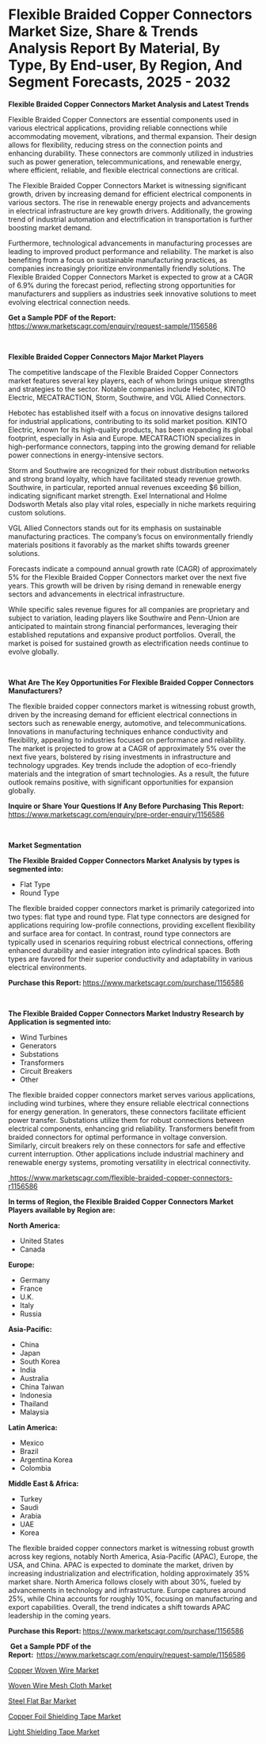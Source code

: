 <p><h1>Flexible Braided Copper Connectors Market Size, Share & Trends Analysis Report By Material, By Type, By End-user, By Region, And Segment Forecasts, 2025 - 2032</h1></p><p><strong>Flexible Braided Copper Connectors Market Analysis and Latest Trends</strong></p>
<p><p>Flexible Braided Copper Connectors are essential components used in various electrical applications, providing reliable connections while accommodating movement, vibrations, and thermal expansion. Their design allows for flexibility, reducing stress on the connection points and enhancing durability. These connectors are commonly utilized in industries such as power generation, telecommunications, and renewable energy, where efficient, reliable, and flexible electrical connections are critical.</p><p>The Flexible Braided Copper Connectors Market is witnessing significant growth, driven by increasing demand for efficient electrical components in various sectors. The rise in renewable energy projects and advancements in electrical infrastructure are key growth drivers. Additionally, the growing trend of industrial automation and electrification in transportation is further boosting market demand.</p><p>Furthermore, technological advancements in manufacturing processes are leading to improved product performance and reliability. The market is also benefiting from a focus on sustainable manufacturing practices, as companies increasingly prioritize environmentally friendly solutions. The Flexible Braided Copper Connectors Market is expected to grow at a CAGR of 6.9% during the forecast period, reflecting strong opportunities for manufacturers and suppliers as industries seek innovative solutions to meet evolving electrical connection needs.</p></p>
<p><strong>Get a Sample PDF of the Report:&nbsp;</strong> <a href="https://www.marketscagr.com/enquiry/request-sample/1156586?utm_campaign=2230&utm_medium=2&utm_source=Github&utm_content=ia&utm_term=30012025&utm_id=flexible-braided-copper-connectors">https://www.marketscagr.com/enquiry/request-sample/1156586</a></p>
<p>&nbsp;</p>
<p><strong>Flexible Braided Copper Connectors Major Market Players</strong></p>
<p><p>The competitive landscape of the Flexible Braided Copper Connectors market features several key players, each of whom brings unique strengths and strategies to the sector. Notable companies include Hebotec, KINTO Electric, MECATRACTION, Storm, Southwire, and VGL Allied Connectors.</p><p>Hebotec has established itself with a focus on innovative designs tailored for industrial applications, contributing to its solid market position. KINTO Electric, known for its high-quality products, has been expanding its global footprint, especially in Asia and Europe. MECATRACTION specializes in high-performance connectors, tapping into the growing demand for reliable power connections in energy-intensive sectors.</p><p>Storm and Southwire are recognized for their robust distribution networks and strong brand loyalty, which have facilitated steady revenue growth. Southwire, in particular, reported annual revenues exceeding $6 billion, indicating significant market strength. Exel International and Holme Dodsworth Metals also play vital roles, especially in niche markets requiring custom solutions.</p><p>VGL Allied Connectors stands out for its emphasis on sustainable manufacturing practices. The company’s focus on environmentally friendly materials positions it favorably as the market shifts towards greener solutions.</p><p>Forecasts indicate a compound annual growth rate (CAGR) of approximately 5% for the Flexible Braided Copper Connectors market over the next five years. This growth will be driven by rising demand in renewable energy sectors and advancements in electrical infrastructure.</p><p>While specific sales revenue figures for all companies are proprietary and subject to variation, leading players like Southwire and Penn-Union are anticipated to maintain strong financial performances, leveraging their established reputations and expansive product portfolios. Overall, the market is poised for sustained growth as electrification needs continue to evolve globally.</p></p>
<p>&nbsp;</p>
<p><strong>What Are The Key Opportunities For Flexible Braided Copper Connectors Manufacturers?</strong></p>
<p><p>The flexible braided copper connectors market is witnessing robust growth, driven by the increasing demand for efficient electrical connections in sectors such as renewable energy, automotive, and telecommunications. Innovations in manufacturing techniques enhance conductivity and flexibility, appealing to industries focused on performance and reliability. The market is projected to grow at a CAGR of approximately 5% over the next five years, bolstered by rising investments in infrastructure and technology upgrades. Key trends include the adoption of eco-friendly materials and the integration of smart technologies. As a result, the future outlook remains positive, with significant opportunities for expansion globally.</p></p>
<p><strong>Inquire or Share Your Questions If Any Before Purchasing This Report:</strong> <a href="https://www.marketscagr.com/enquiry/pre-order-enquiry/1156586?utm_campaign=2230&utm_medium=2&utm_source=Github&utm_content=ia&utm_term=30012025&utm_id=flexible-braided-copper-connectors">https://www.marketscagr.com/enquiry/pre-order-enquiry/1156586</a></p>
<p>&nbsp;</p>
<p><strong>Market Segmentation</strong></p>
<p><strong>The Flexible Braided Copper Connectors Market Analysis by types is segmented into:</strong></p>
<p><ul><li>Flat Type</li><li>Round Type</li></ul></p>
<p><p>The flexible braided copper connectors market is primarily categorized into two types: flat type and round type. Flat type connectors are designed for applications requiring low-profile connections, providing excellent flexibility and surface area for contact. In contrast, round type connectors are typically used in scenarios requiring robust electrical connections, offering enhanced durability and easier integration into cylindrical spaces. Both types are favored for their superior conductivity and adaptability in various electrical environments.</p></p>
<p><strong>Purchase this Report:&nbsp;</strong><a href="https://www.marketscagr.com/purchase/1156586?utm_campaign=2230&utm_medium=2&utm_source=Github&utm_content=ia&utm_term=30012025&utm_id=flexible-braided-copper-connectors">https://www.marketscagr.com/purchase/1156586</a></p>
<p>&nbsp;</p>
<p><strong>The Flexible Braided Copper Connectors Market Industry Research by Application is segmented into:</strong></p>
<p><ul><li>Wind Turbines</li><li>Generators</li><li>Substations</li><li>Transformers</li><li>Circuit Breakers</li><li>Other</li></ul></p>
<p><p>The flexible braided copper connectors market serves various applications, including wind turbines, where they ensure reliable electrical connections for energy generation. In generators, these connectors facilitate efficient power transfer. Substations utilize them for robust connections between electrical components, enhancing grid reliability. Transformers benefit from braided connectors for optimal performance in voltage conversion. Similarly, circuit breakers rely on these connectors for safe and effective current interruption. Other applications include industrial machinery and renewable energy systems, promoting versatility in electrical connectivity.</p></p>
<p><a href="https://www.marketscagr.com/flexible-braided-copper-connectors-r1156586?utm_campaign=2230&utm_medium=2&utm_source=Github&utm_content=ia&utm_term=30012025&utm_id=flexible-braided-copper-connectors">&nbsp;https://www.marketscagr.com/flexible-braided-copper-connectors-r1156586</a></p>
<p><strong>In terms of Region, the Flexible Braided Copper Connectors Market Players available by Region are:</strong></p>
<p>
    <p> <strong> North America: </strong>
        <ul>
            <li>United States</li>
            <li>Canada</li>
        </ul>
        </p> 
    <p> <strong> Europe: </strong>
        <ul>
            <li>Germany</li>
            <li>France</li>
            <li>U.K.</li>
            <li>Italy</li>
            <li>Russia</li>
        </ul>
        </p> 
    <p> <strong> Asia-Pacific: </strong>
        <ul>
            <li>China</li>
            <li>Japan</li>
            <li>South Korea</li>
            <li>India</li>
            <li>Australia</li>
            <li>China Taiwan</li>
            <li>Indonesia</li>
            <li>Thailand</li>
            <li>Malaysia</li>
        </ul>
        </p> 
    <p> <strong> Latin America: </strong>
        <ul>
            <li>Mexico</li>
            <li>Brazil</li>
            <li>Argentina Korea</li>
            <li>Colombia</li>
        </ul>
        </p> 
    <p> <strong> Middle East & Africa: </strong>
        <ul>
            <li>Turkey</li>
            <li>Saudi</li>
            <li>Arabia</li>
            <li>UAE</li>
            <li>Korea</li>
        </ul>
    </p>
    </p>
<p><p>The flexible braided copper connectors market is witnessing robust growth across key regions, notably North America, Asia-Pacific (APAC), Europe, the USA, and China. APAC is expected to dominate the market, driven by increasing industrialization and electrification, holding approximately 35% market share. North America follows closely with about 30%, fueled by advancements in technology and infrastructure. Europe captures around 25%, while China accounts for roughly 10%, focusing on manufacturing and export capabilities. Overall, the trend indicates a shift towards APAC leadership in the coming years.</p></p>
<p><strong>Purchase this Report: </strong><a href="https://www.marketscagr.com/purchase/1156586?utm_campaign=2230&utm_medium=2&utm_source=Github&utm_content=ia&utm_term=30012025&utm_id=flexible-braided-copper-connectors">https://www.marketscagr.com/purchase/1156586</a></p>
<p>&nbsp;<strong>Get a Sample PDF of the Report:&nbsp;&nbsp;</strong><a href="https://www.marketscagr.com/enquiry/request-sample/1156586?utm_campaign=2230&utm_medium=2&utm_source=Github&utm_content=ia&utm_term=30012025&utm_id=flexible-braided-copper-connectors">https://www.marketscagr.com/enquiry/request-sample/1156586</a></p>
<p><strong></strong></p>
<p><p><a href="https://github.com/kuhlpage323/Market-Research-Report-List-1/blob/main/copper-woven-wire-market.md?utm_campaign=2230&utm_medium=2&utm_source=Github&utm_content=ia&utm_term=30012025&utm_id=flexible-braided-copper-connectors">Copper Woven Wire Market</a></p><p><a href="https://github.com/savannabyun726/Market-Research-Report-List-1/blob/main/woven-wire-mesh-cloth-market.md?utm_campaign=2230&utm_medium=2&utm_source=Github&utm_content=ia&utm_term=30012025&utm_id=flexible-braided-copper-connectors">Woven Wire Mesh Cloth Market</a></p><p><a href="https://github.com/organophelia8282/Market-Research-Report-List-1/blob/main/steel-flat-bar-market.md?utm_campaign=2230&utm_medium=2&utm_source=Github&utm_content=ia&utm_term=30012025&utm_id=flexible-braided-copper-connectors">Steel Flat Bar Market</a></p><p><a href="https://github.com/buqjavesora/Market-Research-Report-List-1/blob/main/copper-foil-shielding-tape-market.md?utm_campaign=2230&utm_medium=2&utm_source=Github&utm_content=ia&utm_term=30012025&utm_id=flexible-braided-copper-connectors">Copper Foil Shielding Tape Market</a></p><p><a href="https://github.com/iwciasylvya/Market-Research-Report-List-1/blob/main/light-shielding-tape-market.md?utm_campaign=2230&utm_medium=2&utm_source=Github&utm_content=ia&utm_term=30012025&utm_id=flexible-braided-copper-connectors">Light Shielding Tape Market</a></p></p>